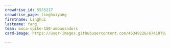 ```yaml
---
crowdrise_id: 5555217
crowdrise_page: linghuiyang
firstname: Linghui
lastname: Yang
team: moca-spike-150-ambassadors
card-image: https://user-images.githubusercontent.com/46349226/67419792-59646b00-f59b-11e9-9c84-59ea4c727358.png

---
```

